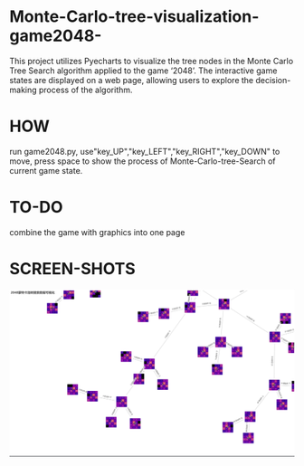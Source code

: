 # Monte-Carlo-tree-visualization-game2048-
This project utilizes Pyecharts to visualize the tree nodes in the Monte Carlo Tree Search algorithm applied to the game ‘2048’. The interactive game states are displayed on a web page, allowing users to explore the decision-making process of the algorithm.
# HOW
run game2048.py, use"key_UP","key_LEFT","key_RIGHT","key_DOWN" to move, press space to show the process of Monte-Carlo-tree-Search of current game state.
# TO-DO
combine the game with graphics into one page
# SCREEN-SHOTS
![](image.png)
